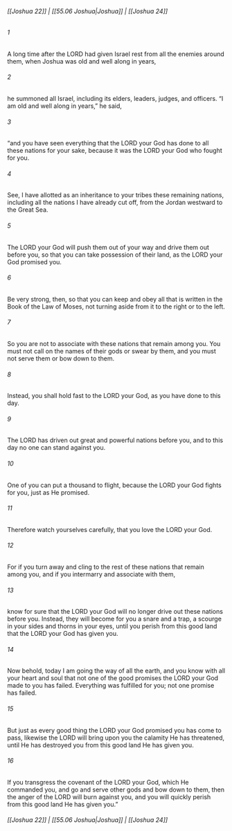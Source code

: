 
###### [[Joshua 22]] | [[55.06 Joshua|Joshua]] | [[Joshua 24]]

###### 1
A long time after the LORD had given Israel rest from all the enemies around them, when Joshua was old and well along in years,
###### 2
he summoned all Israel, including its elders, leaders, judges, and officers. “I am old and well along in years,” he said,
###### 3
“and you have seen everything that the LORD your God has done to all these nations for your sake, because it was the LORD your God who fought for you.
###### 4
See, I have allotted as an inheritance to your tribes these remaining nations, including all the nations I have already cut off, from the Jordan westward to the Great Sea.
###### 5
The LORD your God will push them out of your way and drive them out before you, so that you can take possession of their land, as the LORD your God promised you.
###### 6
Be very strong, then, so that you can keep and obey all that is written in the Book of the Law of Moses, not turning aside from it to the right or to the left.
###### 7
So you are not to associate with these nations that remain among you. You must not call on the names of their gods or swear by them, and you must not serve them or bow down to them.
###### 8
Instead, you shall hold fast to the LORD your God, as you have done to this day.
###### 9
The LORD has driven out great and powerful nations before you, and to this day no one can stand against you.
###### 10
One of you can put a thousand to flight, because the LORD your God fights for you, just as He promised.
###### 11
Therefore watch yourselves carefully, that you love the LORD your God.
###### 12
For if you turn away and cling to the rest of these nations that remain among you, and if you intermarry and associate with them,
###### 13
know for sure that the LORD your God will no longer drive out these nations before you. Instead, they will become for you a snare and a trap, a scourge in your sides and thorns in your eyes, until you perish from this good land that the LORD your God has given you.
###### 14
Now behold, today I am going the way of all the earth, and you know with all your heart and soul that not one of the good promises the LORD your God made to you has failed. Everything was fulfilled for you; not one promise has failed.
###### 15
But just as every good thing the LORD your God promised you has come to pass, likewise the LORD will bring upon you the calamity He has threatened, until He has destroyed you from this good land He has given you.
###### 16
If you transgress the covenant of the LORD your God, which He commanded you, and go and serve other gods and bow down to them, then the anger of the LORD will burn against you, and you will quickly perish from this good land He has given you.”

###### [[Joshua 22]] | [[55.06 Joshua|Joshua]] | [[Joshua 24]]
